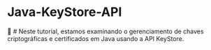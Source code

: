 # Java-KeyStore-API
:star2: # Neste tutorial, estamos examinando o gerenciamento de chaves criptográficas e certificados em Java usando a API KeyStore.
